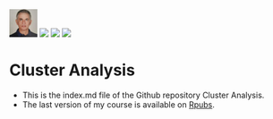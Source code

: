 <img src="45262254.jpeg" width="50">
<a href="mailto:karkil2205@gmail.com"><img src="https://upload.wikimedia.org/wikipedia/commons/a/ab/Gmail_Icon.svg"/></a>

<img src="https://upload.wikimedia.org/wikipedia/commons/6/66/Logo_cnam.gif" width="300">

<img src="https://rstudio.com/wp-content/uploads/2014/07/RStudio-Logo-Blue-Gray.png" width="100">


# Cluster Analysis
* This is the index.md file of the Github repository Cluster Analysis.
* The last version of my course is available on  [Rpubs](http://rpubs.com/karkil2205/700595).






